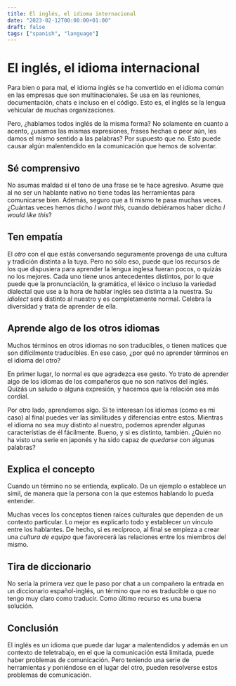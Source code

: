```yaml
---
title: El inglés, el idioma internacional
date: "2023-02-12T00:00:00+01:00"
draft: false
tags: ["spanish", "language"]
---
```


# El inglés, el idioma internacional
Para bien o para mal, el idioma inglés se ha convertido
en el idioma común en las empresas que son multinacionales.
Se usa en las reuniones, documentación, chats e incluso
en el código. Esto es, el inglés se la lengua vehicular de
muchas organizaciones.

Pero, ¿hablamos todos inglés de la misma forma? No solamente
en cuanto a acento, ¿usamos las mismas expresiones, frases hechas
o peor aún, les damos el mismo sentido a las palabras? Por supuesto
que no. Esto puede causar algún malentendido en la comunicación
que hemos de solventar.

## Sé comprensivo
No asumas maldad si el tono de una frase se te hace agresivo. Asume
que al no ser un hablante nativo no tiene todas las herramientas
para comunicarse bien. Además, seguro que a ti mismo te pasa muchas
veces. ¿Cuántas veces hemos dicho *I want this*, cuando debiéramos
haber dicho *I would like this*?

## Ten empatía
El *otro* con el que estás conversando seguramente provenga de una cultura
y tradición distinta a la tuya. Pero no sólo eso, puede que los recursos
de los que dispusiera para aprender la lengua inglesa fueran pocos, o
quizás no los mejores. Cada uno tiene unos antecedentes distintos,
por lo que puede que la pronunciación, la gramática, el léxico o incluso
la variedad dialectal que use a la hora de hablar inglés sea distinta
a la nuestra. Su *idiolect* será distinto al nuestro y es completamente
normal. Celebra la diversidad y trata de aprender de ella.

## Aprende algo de los otros idiomas
Muchos términos en otros idiomas no son traducibles, o tienen matices
que son difícilmente traducibles. En ese caso, ¿por qué no aprender
términos en el idioma del otro?

En primer lugar, lo normal es que agradezca ese gesto. Yo trato de
aprender algo de los idiomas de los compañeros que no son nativos
del inglés. Quizás un saludo o alguna expresión, y hacemos que la
relación sea más cordial.

Por otro lado, aprendemos algo. Si te interesan los idiomas (como es mi
caso) al final puedes ver las similitudes y diferencias entre estos.
Mientras el idioma no sea muy distinto al nuestro, podemos aprender
algunas característias de él fácilmente. Bueno, y si es distinto,
también. ¿Quién no ha visto una serie en japonés y ha sido capaz de
*quedarse* con algunas palabras?

## Explica el concepto
Cuando un término no se entienda, explícalo. Da un ejemplo o establece
un símil, de manera que la persona con la que estemos hablando lo pueda
entender.

Muchas veces los conceptos tienen raíces culturales que dependen de un
contexto particular. Lo mejor es explicarlo todo y establecer un vínculo
entre los hablantes. De hecho, si es recíproco, al final se empieza a crear
una *cultura de equipo* que favorecerá las relaciones entre los miembros
del mismo.

## Tira de diccionario
No sería la primera vez que le paso por chat a un compañero la entrada en un
diccionario español-inglés, un término que no es traducible o que no tengo
muy claro como traducir. Como último recurso es una buena solución.

## Conclusión
El inglés es un idioma que puede dar lugar a malentendidos y además
en un contexto de teletrabajo, en el que la comunicación está limitada,
puede haber problemas de comunicación. Pero teniendo una serie de herramientas
y poniéndose en el lugar del otro, pueden resolverse estos problemas de
comunicación.
